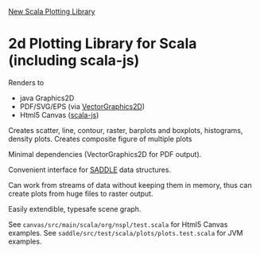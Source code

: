 [New Scala Plotting Library](https://pityka.github.io/nspl/)

# 2d Plotting Library for Scala (including scala-js)

Renders to
* java Graphics2D
* PDF/SVG/EPS (via [VectorGraphics2D](https://github.com/eseifert/vectorgraphics2d))
* Html5 Canvas ([scala-js](http://www.scala-js.org))

Creates scatter, line, contour, raster, barplots and boxplots, histograms, density plots. Creates composite figure of multiple plots

Minimal dependencies (VectorGraphics2D for PDF output).

Convenient interface for [SADDLE](https://saddle.github.io/) data structures.

Can work from streams of data without keeping them in memory, thus can create plots from huge files to raster output.

Easily extendible, typesafe scene graph.

See `canvas/src/main/scala/org/nspl/test.scala` for Html5 Canvas examples.
See `saddle/src/test/scala/plots/plots.test.scala` for JVM examples.

